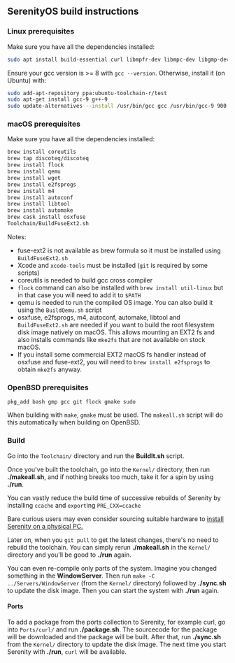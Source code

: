 ## SerenityOS build instructions

### Linux prerequisites
Make sure you have all the dependencies installed:

```bash
sudo apt install build-essential curl libmpfr-dev libmpc-dev libgmp-dev e2fsprogs qemu-system-i386 qemu-utils
```

Ensure your gcc version is >= 8 with `gcc --version`. Otherwise, install it (on Ubuntu) with:
```bash
sudo add-apt-repository ppa:ubuntu-toolchain-r/test
sudo apt-get install gcc-9 g++-9
sudo update-alternatives --install /usr/bin/gcc gcc /usr/bin/gcc-9 900 --slave /usr/bin/g++ g++ /usr/bin/g++-9
```

### macOS prerequisites
Make sure you have all the dependencies installed:
```bash
brew install coreutils
brew tap discoteq/discoteq
brew install flock
brew install qemu
brew install wget
brew install e2fsprogs
brew install m4
brew install autoconf
brew install libtool
brew install automake
brew cask install osxfuse
Toolchain/BuildFuseExt2.sh
```

Notes: 
- fuse-ext2 is not available as brew formula so it must be installed using `BuildFuseExt2.sh`
- Xcode and `xcode-tools` must be installed (`git` is required by some scripts)
- coreutils is needed to build gcc cross compiler
- `flock` command can also be installed with `brew install util-linux` but in that case you will need to add it to `$PATH`
- qemu is needed to run the compiled OS image. You can also build it using the `BuildQemu.sh` script
- osxfuse, e2fsprogs, m4, autoconf, automake, libtool and `BuildFuseExt2.sh` are needed if you want to build the root filesystem disk image natively on macOS. This allows mounting an EXT2 fs and also installs commands like `mke2fs` that are not available on stock macOS. 
- If you install some commercial EXT2 macOS fs handler instead of osxfuse and fuse-ext2, you will need to `brew install e2fsprogs` to obtain `mke2fs` anyway.

### OpenBSD prerequisites
```
pkg_add bash gmp gcc git flock gmake sudo
```

When building with `make`, `gmake` must be used.  The `makeall.sh` script will do this automatically when building on OpenBSD.

### Build
Go into the `Toolchain/` directory and run the **BuildIt.sh** script.

Once you've built the toolchain, go into the `Kernel/` directory, then run
**./makeall.sh**, and if nothing breaks too much, take it for a spin by using
**./run**.

You can vastly reduce the build time of successive rebuilds of Serenity by installing `ccache` and `export`ing ```PRE_CXX=ccache```

Bare curious users may even consider sourcing suitable hardware to [install Serenity on a physical PC.](https://github.com/SerenityOS/serenity/blob/master/INSTALL.md)

Later on, when you `git pull` to get the latest changes, there's no need to rebuild the toolchain. You can simply rerun **./makeall.sh** in the `Kernel/` directory and you'll be good to **./run** again.

You can even re-compile only parts of the system. Imagine you changed something in the **WindowServer**. Then run `make -C ../Servers/WindowServer` (from the `Kernel/` directory) followed by **./sync.sh** to update the disk image. Then you can start the system with **./run** again.

#### Ports
To add a package from the ports collection to Serenity, for example curl, go into `Ports/curl/` and run **./package.sh**. The sourcecode for the package will be downloaded and the package will be built. After that, run **./sync.sh** from the `Kernel/` directory to update the disk image. The next time you start Serenity with **./run**, `curl` will be available.
